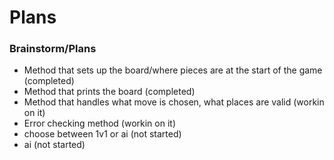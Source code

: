 # Plans

### Brainstorm/Plans

* Method that sets up the board/where pieces are at the start of the game (completed)
* Method that prints the board (completed)
* Method that handles what move is chosen, what places are valid (workin on it)
* Error checking method (workin on it)
* choose between 1v1 or ai (not started)
* ai (not started)

